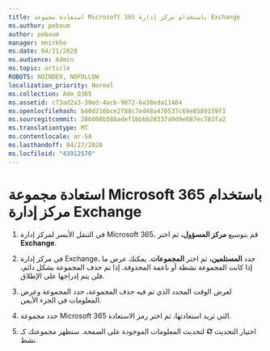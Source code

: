 ```yaml
---
title: استعادة مجموعة Microsoft 365 باستخدام مركز إدارة Exchange
ms.author: pebaum
author: pebaum
manager: mnirkhe
ms.date: 04/21/2020
ms.audience: Admin
ms.topic: article
ROBOTS: NOINDEX, NOFOLLOW
localization_priority: Normal
ms.collection: Adm_O365
ms.assetid: c73ad2a3-39ed-4acb-9872-6a38eda11464
ms.openlocfilehash: b40d216bce2f88c7ed48a470537c69e8589159f3
ms.sourcegitcommit: 286000b588adef1bbbb28337a9d9e087ec783fa2
ms.translationtype: MT
ms.contentlocale: ar-SA
ms.lasthandoff: 04/27/2020
ms.locfileid: "43912570"
---
```

# <a name="restore-an-microsoft-365-group-using-the-exchange-admin-center"></a>استعادة مجموعة Microsoft 365 باستخدام مركز إدارة Exchange

1. في التنقل الأيسر لمركز إدارة Microsoft 365، قم بتوسيع **مركز المسؤول،** ثم اختر **Exchange**.
    
2. في مركز إدارة Exchange، حدد **المستلمين،** ثم اختر **المجموعات**. يمكنك عرض ما إذا كانت المجموعة نشطة أو ناعمة المحذوفة. إذا تم حذف المجموعة بشكل دائم، فلن يتم إدراجها على الإطلاق.
    
3. لعرض الوقت المحدد الذي تم فيه حذف المجموعة، حدد المجموعة وعرض المعلومات في الجزء الأيمن.
    
4. حدد مجموعة Microsoft 365 التي تريد استعادتها، ثم اختر رمز الاستعادة.
    
5. اختيار التحديث ![رمز التحديث](media/6464df90-2a91-4c1f-92a6-9a38c7696ac3.gif) لتحديث المعلومات الموجودة على الصفحة. ستظهر مجموعتك كـ نشط. 
    

